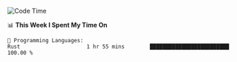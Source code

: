 <!--START_SECTION:waka-->
![Code Time](http://img.shields.io/badge/Code%20Time-1%2C008%20hrs%2025%20mins-blue)

📊 **This Week I Spent My Time On** 

```text
💬 Programming Languages: 
Rust                     1 hr 55 mins        █████████████████████████   100.00 % 
```


<!--END_SECTION:waka-->